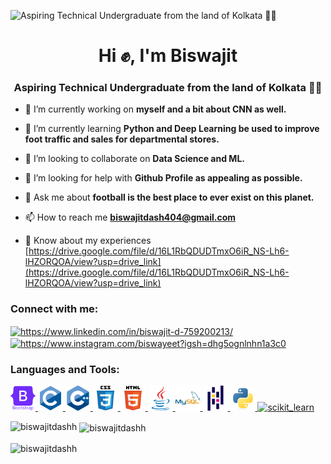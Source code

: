 ![Aspiring Technical Undergraduate from the land of Kolkata 🫳🫴](https://media.licdn.com/dms/image/C4E16AQHFVL0jvqWbUQ/profile-displaybackgroundimage-shrink_350_1400/0/1657745768871?e=1711584000&v=beta&t=dOxDMkEDkPIe5Kxhg_dip71BOIMSGDxupsa0qlz8CVw)

<h1 align="center">Hi ✊, I'm Biswajit</h1>
<h3 align="center">Aspiring Technical Undergraduate from the land of Kolkata 🫳🫴</h3>

- 🔭 I’m currently working on **myself and a bit about CNN as well.**

- 🌱 I’m currently learning **Python and Deep Learning be used to improve foot traffic and sales for departmental stores.**

- 👯 I’m looking to collaborate on **Data Science and ML.**

- 🤝 I’m looking for help with **Github Profile as appealing as possible.**

- 💬 Ask me about **football is the best place to ever exist on this planet.**

- 📫 How to reach me **biswajitdash404@gmail.com**

- 📄 Know about my experiences [https://drive.google.com/file/d/16L1RbQDUDTmxO6iR_NS-Lh6-lHZORQOA/view?usp=drive_link](https://drive.google.com/file/d/16L1RbQDUDTmxO6iR_NS-Lh6-lHZORQOA/view?usp=drive_link)

<h3 align="left">Connect with me:</h3>
<p align="left">
<a href="https://linkedin.com/in/https://www.linkedin.com/in/biswajit-d-759200213/" target="blank"><img align="center" src="https://raw.githubusercontent.com/rahuldkjain/github-profile-readme-generator/master/src/images/icons/Social/linked-in-alt.svg" alt="https://www.linkedin.com/in/biswajit-d-759200213/" height="30" width="40" /></a>
<a href="https://instagram.com/https://www.instagram.com/biswayeet?igsh=dhg5ognlnhn1a3c0" target="blank"><img align="center" src="https://raw.githubusercontent.com/rahuldkjain/github-profile-readme-generator/master/src/images/icons/Social/instagram.svg" alt="https://www.instagram.com/biswayeet?igsh=dhg5ognlnhn1a3c0" height="30" width="40" /></a>
</p>

<h3 align="left">Languages and Tools:</h3>
<p align="left"> <a href="https://getbootstrap.com" target="_blank" rel="noreferrer"> <img src="https://raw.githubusercontent.com/devicons/devicon/master/icons/bootstrap/bootstrap-plain-wordmark.svg" alt="bootstrap" width="40" height="40"/> </a> <a href="https://www.cprogramming.com/" target="_blank" rel="noreferrer"> <img src="https://raw.githubusercontent.com/devicons/devicon/master/icons/c/c-original.svg" alt="c" width="40" height="40"/> </a> <a href="https://www.w3schools.com/cpp/" target="_blank" rel="noreferrer"> <img src="https://raw.githubusercontent.com/devicons/devicon/master/icons/cplusplus/cplusplus-original.svg" alt="cplusplus" width="40" height="40"/> </a> <a href="https://www.w3schools.com/css/" target="_blank" rel="noreferrer"> <img src="https://raw.githubusercontent.com/devicons/devicon/master/icons/css3/css3-original-wordmark.svg" alt="css3" width="40" height="40"/> </a> <a href="https://www.w3.org/html/" target="_blank" rel="noreferrer"> <img src="https://raw.githubusercontent.com/devicons/devicon/master/icons/html5/html5-original-wordmark.svg" alt="html5" width="40" height="40"/> </a> <a href="https://www.java.com" target="_blank" rel="noreferrer"> <img src="https://raw.githubusercontent.com/devicons/devicon/master/icons/java/java-original.svg" alt="java" width="40" height="40"/> </a> <a href="https://www.mysql.com/" target="_blank" rel="noreferrer"> <img src="https://raw.githubusercontent.com/devicons/devicon/master/icons/mysql/mysql-original-wordmark.svg" alt="mysql" width="40" height="40"/> </a> <a href="https://pandas.pydata.org/" target="_blank" rel="noreferrer"> <img src="https://raw.githubusercontent.com/devicons/devicon/2ae2a900d2f041da66e950e4d48052658d850630/icons/pandas/pandas-original.svg" alt="pandas" width="40" height="40"/> </a> <a href="https://www.python.org" target="_blank" rel="noreferrer"> <img src="https://raw.githubusercontent.com/devicons/devicon/master/icons/python/python-original.svg" alt="python" width="40" height="40"/> </a> <a href="https://scikit-learn.org/" target="_blank" rel="noreferrer"> <img src="https://upload.wikimedia.org/wikipedia/commons/0/05/Scikit_learn_logo_small.svg" alt="scikit_learn" width="40" height="40"/> </a> </p>

<p><img align="left" src="https://github-readme-stats.vercel.app/api/top-langs?username=biswajitdashh&show_icons=true&theme=tokyonight&title_color=ebe5e5&text_color=ece4e4&bg_color=121212&hide_border=true&locale=en&layout=compact" alt="biswajitdashh" /></p>

<p>&nbsp;<img align="center" src="https://github-readme-stats.vercel.app/api?username=biswajitdashh&show_icons=true&theme=tokyonight&title_color=ecdfdf&text_color=f6eeee&bg_color=000000&hide_border=true&locale=en" alt="biswajitdashh" /></p>

<p><img align="center" src="https://github-readme-streak-stats.herokuapp.com/?user=biswajitdashh&theme=dark" alt="biswajitdashh" /></p>


